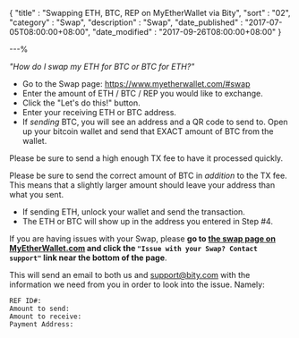 {
"title" : "Swapping ETH, BTC, REP on MyEtherWallet via Bity",
"sort" : "02",
"category" : "Swap",
"description" : "Swap",
"date_published" : "2017-07-05T08:00:00+08:00",
"date_modified" : "2017-09-26T08:00:00+08:00"
}

---%

_"How do I swap my ETH for BTC or BTC for ETH?"_

* Go to the Swap page: <a href="https://www.myetherwallet.com/#swap" data-cke-saved-href="https://www.myetherwallet.com/#swap">https://www.myetherwallet.com/#swap</a>
* Enter the amount of ETH / BTC / REP you would like to exchange.
* Click the "Let's do this!" button.
* Enter your receiving ETH or BTC address.
* If _sending_ BTC, you will see an address and a QR code to send to. Open up your bitcoin wallet and send that EXACT amount of BTC from the wallet.

Please be sure to send a high enough TX fee to have it processed quickly.

Please be sure to send the correct amount of BTC in _addition_ to the TX fee. This means that a slightly larger amount should leave your address than what you sent.

* If sending ETH, unlock your wallet and send the transaction.
* The ETH or BTC will show up in the address you entered in Step #4.

If you are having issues with your Swap, please **go to [the swap page on MyEtherWallet.com](https://www.myetherwallet.com/#swap) and click the `"Issue with your Swap? Contact support"` link near the bottom of the page**.

This will send an email to both us and support@bity.com with the information we need from you in order to look into the issue. Namely:

```
REF ID#:
Amount to send:
Amount to receive:
Payment Address:
```
